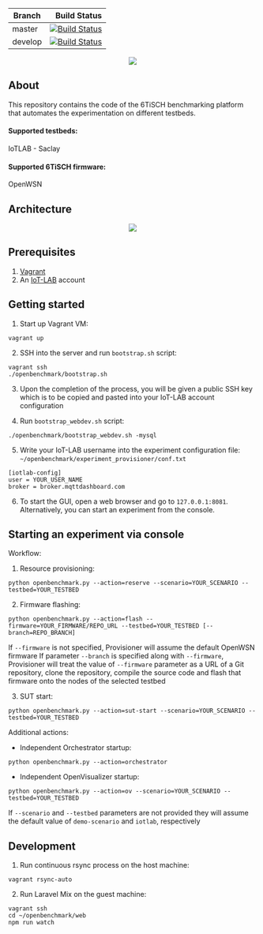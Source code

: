 | Branch         | Build Status  |
| -------------- | -------------:|
| master         | [![Build Status](https://travis-ci.com/openwsn-berkeley/openbenchmark.svg?branch=master)](https://travis-ci.com/openwsn-berkeley/openbenchmark)   |
| develop        | [![Build Status](https://travis-ci.com/openwsn-berkeley/openbenchmark.svg?branch=develop)](https://travis-ci.com/openwsn-berkeley/openbenchmark)  |

[<p align="center"><img src="https://www.ucg.ac.me/skladiste_baneri/org_jedinica_13/baneri_244/soda_logo_transparent_small.png"></p>](https://www.soda.ucg.ac.me)

## About
This repository contains the code of the 6TiSCH benchmarking platform that automates the experimentation on different testbeds. 

#### Supported testbeds:
IoTLAB - Saclay
#### Supported 6TiSCH firmware:
OpenWSN

## Architecture
<p align="center"><img src="http://benchmark.6tis.ch/openbenchmark_architecture.png"></p>

## Prerequisites

1. [Vagrant](https://www.vagrantup.com/)
2. An [IoT-LAB](https://www.iot-lab.info/) account


## Getting started

1. Start up Vagrant VM:
```
vagrant up
```

2. SSH into the server and run `bootstrap.sh` script:
```
vagrant ssh
./openbenchmark/bootstrap.sh
```

3. Upon the completion of the process, you will be given a public SSH key which is to be copied and pasted into your IoT-LAB account configuration

4. Run `bootstrap_webdev.sh` script:
```
./openbenchmark/bootstrap_webdev.sh -mysql
```

5. Write your IoT-LAB username into the experiment configuration file: `~/openbenchmark/experiment_provisioner/conf.txt`
```
[iotlab-config]
user = YOUR_USER_NAME
broker = broker.mqttdashboard.com
```

6. To start the GUI, open a web browser and go to `127.0.0.1:8081`. Alternatively, you can start an experiment from the console.


## Starting an experiment via console

Workflow:

1. Resource provisioning:
```
python openbenchmark.py --action=reserve --scenario=YOUR_SCENARIO --testbed=YOUR_TESTBED
```

2. Firmware flashing:
```
python openbenchmark.py --action=flash --firmware=YOUR_FIRMWARE/REPO_URL --testbed=YOUR_TESTBED [--branch=REPO_BRANCH]
```
If `--firmware` is not specified, Provisioner will assume the default OpenWSN firmware
If parameter `--branch` is specified along with `--firmware`, Provisioner will treat the value of `--firmware` parameter as a URL of a Git repository, clone the repository, compile the source code and flash that firmware onto the nodes of the selected testbed
 
3. SUT start:
```
python openbenchmark.py --action=sut-start --scenario=YOUR_SCENARIO --testbed=YOUR_TESTBED
```

Additional actions:

- Independent Orchestrator startup:
```
python openbenchmark.py --action=orchestrator
```

- Independent OpenVisualizer startup:
```
python openbenchmark.py --action=ov --scenario=YOUR_SCENARIO --testbed=YOUR_TESTBED
```

If `--scenario` and `--testbed` parameters are not provided they will assume the default value of `demo-scenario` and `iotlab`, respectively


## Development

1. Run continuous rsync process on the host machine:
```
vagrant rsync-auto
```

2. Run Laravel Mix on the guest machine:
```
vagrant ssh
cd ~/openbenchmark/web
npm run watch
```